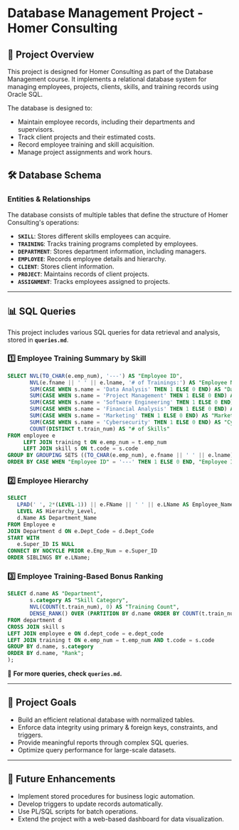 # Database Management Project - Homer Consulting

## 📌 Project Overview
This project is designed for Homer Consulting as part of the Database Management course. It implements a relational database system for managing employees, projects, clients, skills, and training records using Oracle SQL.

The database is designed to:
- Maintain employee records, including their departments and supervisors.
- Track client projects and their estimated costs.
- Record employee training and skill acquisition.
- Manage project assignments and work hours.


## 🛠 Database Schema
### **Entities & Relationships**
The database consists of multiple tables that define the structure of Homer Consulting's operations:

- **`SKILL`**: Stores different skills employees can acquire.
- **`TRAINING`**: Tracks training programs completed by employees.
- **`DEPARTMENT`**: Stores department information, including managers.
- **`EMPLOYEE`**: Records employee details and hierarchy.
- **`CLIENT`**: Stores client information.
- **`PROJECT`**: Maintains records of client projects.
- **`ASSIGNMENT`**: Tracks employees assigned to projects.

---

## 📊 SQL Queries
This project includes various SQL queries for data retrieval and analysis, stored in **`queries.md`**.

### **1️⃣ Employee Training Summary by Skill**
```sql
SELECT NVL(TO_CHAR(e.emp_num), '---') AS "Employee ID", 
       NVL(e.fname || ' ' || e.lname, '# of Trainings:') AS "Employee Name", 
       SUM(CASE WHEN s.name = 'Data Analysis' THEN 1 ELSE 0 END) AS "Data Analysis", 
       SUM(CASE WHEN s.name = 'Project Management' THEN 1 ELSE 0 END) AS "Project Management", 
       SUM(CASE WHEN s.name = 'Software Engineering' THEN 1 ELSE 0 END) AS "Software Engineering", 
       SUM(CASE WHEN s.name = 'Financial Analysis' THEN 1 ELSE 0 END) AS "Financial Analysis", 
       SUM(CASE WHEN s.name = 'Marketing' THEN 1 ELSE 0 END) AS "Marketing", 
       SUM(CASE WHEN s.name = 'Cybersecurity' THEN 1 ELSE 0 END) AS "Cybersecurity", 
       COUNT(DISTINCT t.train_num) AS "# of Skills" 
FROM employee e 
     LEFT JOIN training t ON e.emp_num = t.emp_num 
     LEFT JOIN skill s ON t.code = s.code 
GROUP BY GROUPING SETS ((TO_CHAR(e.emp_num), e.fname || ' ' || e.lname), ())
ORDER BY CASE WHEN "Employee ID" = '---' THEN 1 ELSE 0 END, "Employee ID";
```

### **2️⃣ Employee Hierarchy**
```sql
SELECT
   LPAD(' ', 2*(LEVEL-1)) || e.FName || ' ' || e.LName AS Employee_Name,
   LEVEL AS Hierarchy_Level,
   d.Name AS Department_Name
FROM Employee e
JOIN Department d ON e.Dept_Code = d.Dept_Code
START WITH
   e.Super_ID IS NULL
CONNECT BY NOCYCLE PRIOR e.Emp_Num = e.Super_ID
ORDER SIBLINGS BY e.LName;
```

### **3️⃣ Employee Training-Based Bonus Ranking**
```sql
SELECT d.name AS "Department",
       s.category AS "Skill Category",
       NVL(COUNT(t.train_num), 0) AS "Training Count",
       DENSE_RANK() OVER (PARTITION BY d.name ORDER BY COUNT(t.train_num) DESC) AS "Rank"
FROM department d
CROSS JOIN skill s
LEFT JOIN employee e ON d.dept_code = e.dept_code
LEFT JOIN training t ON e.emp_num = t.emp_num AND t.code = s.code
GROUP BY d.name, s.category
ORDER BY d.name, "Rank";
);
```

📌 **For more queries, check `queries.md`.**

---

## 🎯 Project Goals
- Build an efficient relational database with normalized tables.
- Enforce data integrity using primary & foreign keys, constraints, and triggers.
- Provide meaningful reports through complex SQL queries.
- Optimize query performance for large-scale datasets.

---

## 🚀 Future Enhancements
- Implement stored procedures for business logic automation.
- Develop triggers to update records automatically.
- Use PL/SQL scripts for batch operations.
- Extend the project with a web-based dashboard for data visualization.

